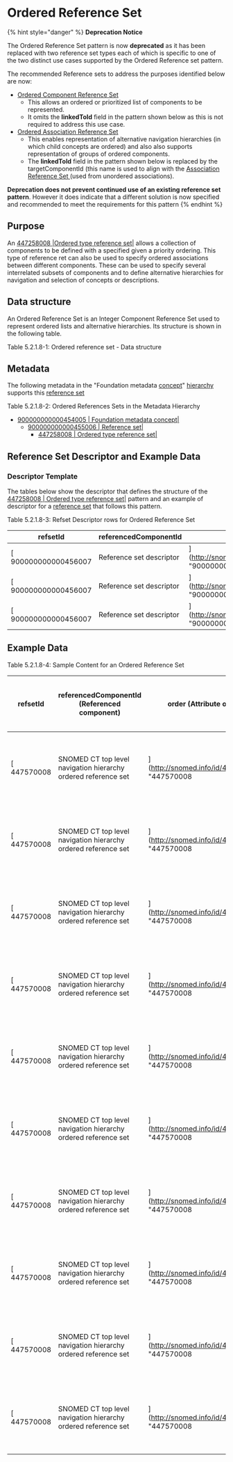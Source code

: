 # Ordered Reference Set

{% hint style="danger" %}
**Deprecation Notice**

The Ordered Reference Set pattern is now **deprecated** as it has been replaced with two reference set types each of which is specific to one of the two distinct use cases supported by the Ordered Reference set pattern.

The recommended Reference sets to address the purposes identified below are now:

* [Ordered Component Reference Set](5.2.1.5-ordered-association-reference-set-1.md)
  * This allows an ordered or prioritized list of components to be represented.
  * It omits the **linkedToId** field in the pattern shown below as this is not required to address this use case.
* [Ordered Association Reference Set](5.2.1.5-ordered-association-reference-set.md)
  * This enables representation of alternative navigation hierarchies (in which child concepts are ordered) and also also supports representation of groups of ordered components.
  * The **linkedToId** field in the pattern shown below is replaced by the targetComponentId (this name is used to align with the [Association Reference Set ](../5.2.1.4-association-reference-set/)(used from unordered associations).

**Deprecation does not prevent continued use of an existing reference set pattern**. However it does indicate that a different solution is now specified and recommended to meet the requirements for this pattern
{% endhint %}

## Purpose

An [447258008 |Ordered type reference set|](http://snomed.info/id/447258008) allows a collection of components to be defined with a specified given a priority ordering. This type of reference ret can also be used to specify ordered associations between different components. These can be used to specify several interrelated subsets of components and to define alternative hierarchies for navigation and selection of concepts or descriptions.

## Data structure

An Ordered Reference Set is an Integer Component Reference Set used to represent ordered lists and alternative hierarchies. Its structure is shown in the following table.

Table 5.2.1.8-1: Ordered reference set - Data structure



## Metadata

The following metadata in the "Foundation metadata [concept](https://confluence.ihtsdotools.org/display/DOCGLOSS/concept)" [hierarchy](https://confluence.ihtsdotools.org/display/DOCGLOSS/hierarchy) supports this [reference set](https://confluence.ihtsdotools.org/display/DOCGLOSS/reference+set)

Table 5.2.1.8-2: Ordered References Sets in the Metadata Hierarchy

* [900000000000454005 | Foundation metadata concept|](http://snomed.info/id/900000000000454005)
  * [900000000000455006 | Reference set|](http://snomed.info/id/900000000000455006)
    * [447258008 | Ordered type reference set|](http://snomed.info/id/447258008)

## Reference Set Descriptor and Example Data

### Descriptor Template

The tables below show the descriptor that defines the structure of the [447258008 | Ordered type reference set|](http://snomed.info/id/447258008) pattern and an example of descriptor for a [reference set](https://confluence.ihtsdotools.org/display/DOCGLOSS/reference+set) that follows this pattern.

Table 5.2.1.8-3: Refset Descriptor rows for Ordered Reference Set

| **refsetId**          | **referencedComponentId** | **attributeDescription**                                        | **attributeType**        | **attributeOrder** |
| --------------------- | ------------------------- | --------------------------------------------------------------- | ------------------------ | ------------------ |
| \[ 900000000000456007 | Reference set descriptor  | ]\(http://snomed.info/id/900000000000456007 "900000000000456007 | Reference set descriptor | ")                 |
| \[ 900000000000456007 | Reference set descriptor  | ]\(http://snomed.info/id/900000000000456007 "900000000000456007 | Reference set descriptor | ")                 |
| \[ 900000000000456007 | Reference set descriptor  | ]\(http://snomed.info/id/900000000000456007 "900000000000456007 | Reference set descriptor | ")                 |

## Example Data

Table 5.2.1.8-4: Sample Content for an Ordered Reference Set

| **refsetId** | **referencedComponentId (Referenced component)**               | **order (Attribute order)**                   | **linkedTo ("Linked to" reference set attribute)**             |
| ------------ | -------------------------------------------------------------- | --------------------------------------------- | -------------------------------------------------------------- |
| \[ 447570008 | SNOMED CT top level navigation hierarchy ordered reference set | ]\(http://snomed.info/id/447570008 "447570008 | SNOMED CT top level navigation hierarchy ordered reference set |
| \[ 447570008 | SNOMED CT top level navigation hierarchy ordered reference set | ]\(http://snomed.info/id/447570008 "447570008 | SNOMED CT top level navigation hierarchy ordered reference set |
| \[ 447570008 | SNOMED CT top level navigation hierarchy ordered reference set | ]\(http://snomed.info/id/447570008 "447570008 | SNOMED CT top level navigation hierarchy ordered reference set |
| \[ 447570008 | SNOMED CT top level navigation hierarchy ordered reference set | ]\(http://snomed.info/id/447570008 "447570008 | SNOMED CT top level navigation hierarchy ordered reference set |
| \[ 447570008 | SNOMED CT top level navigation hierarchy ordered reference set | ]\(http://snomed.info/id/447570008 "447570008 | SNOMED CT top level navigation hierarchy ordered reference set |
| \[ 447570008 | SNOMED CT top level navigation hierarchy ordered reference set | ]\(http://snomed.info/id/447570008 "447570008 | SNOMED CT top level navigation hierarchy ordered reference set |
| \[ 447570008 | SNOMED CT top level navigation hierarchy ordered reference set | ]\(http://snomed.info/id/447570008 "447570008 | SNOMED CT top level navigation hierarchy ordered reference set |
| \[ 447570008 | SNOMED CT top level navigation hierarchy ordered reference set | ]\(http://snomed.info/id/447570008 "447570008 | SNOMED CT top level navigation hierarchy ordered reference set |
| \[ 447570008 | SNOMED CT top level navigation hierarchy ordered reference set | ]\(http://snomed.info/id/447570008 "447570008 | SNOMED CT top level navigation hierarchy ordered reference set |
| \[ 447570008 | SNOMED CT top level navigation hierarchy ordered reference set | ]\(http://snomed.info/id/447570008 "447570008 | SNOMED CT top level navigation hierarchy ordered reference set |

